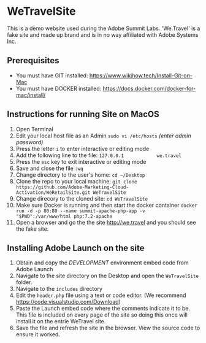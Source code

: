 # WeTravelSite

This is a demo website used during the Adobe Summit Labs.  'We.Travel' is a fake site and made up brand and is in no way affiliated with Adobe Systems Inc.

## Prerequisites
 * You must have GIT installed: https://www.wikihow.tech/Install-Git-on-Mac
 * You must have DOCKER installed: https://docs.docker.com/docker-for-mac/install/

## Instructions for running Site on MacOS
1. Open Terminal
2. Edit your local host file as an Admin `sudo vi /etc/hosts`  _(enter admin password)_
3. Press the letter `i` to enter interactive or editing mode
4. Add the following line to the file:   `127.0.0.1            we.travel`
5. Press the `esc` key to exit interactive or editing mode
6. Save and close the file `:wq`
7. Change directory to the user's home:  `cd ~/Desktop`
8. Clone the repo to your local machine:  `git clone https://github.com/Adobe-Marketing-Cloud-Activation/WeRetailSite.git WeTravelSite`
9. Change direcory to the cloned site:  `cd WeTravelSite`
10. Make sure Docker is running and then start the docker container `docker run -d -p 80:80 --name summit-apache-php-app -v "$PWD":/var/www/html php:7.2-apache`
11. Open a browser and go the the site http://we.travel and you should see the fake site.

## Installing Adobe Launch on the site
1. Obtain and copy the *DEVELOPMENT* environment embed code from Adobe Launch
2. Navigate to the site directory on the Desktop and open the `WeTravelSite` folder.
3. Navigate to the `includes` directory
3. Edit the `header.php` file using a text or code editor.  (We recommend https://code.visualstudio.com/Download)
4. Paste the Launch embed code where the comments indicate it to be.  This file is included on every page of the site so doing this once will install it on the entrie WeTravel site.
5. Save the file and refresh the site in the browser.  View the source code to ensure it worked.
